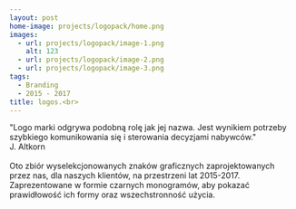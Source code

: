 ```yaml
---
layout: post
home-image: projects/logopack/home.png
images:
  - url: projects/logopack/image-1.png
    alt: 123
  - url: projects/logopack/image-2.png
  - url: projects/logopack/image-3.png
tags:
  - Branding
  - 2015 - 2017
title: logos.<br>
---
```

"Logo marki odgrywa podobną rolę jak jej nazwa. Jest wynikiem potrzeby szybkiego komunikowania się i sterowania decyzjami nabywców." <br>J. Altkorn
<br><br>
Oto zbiór wyselekcjonowanych znaków graficznych zaprojektowanych przez nas, dla naszych klientów, na przestrzeni lat 2015-2017. 
Zaprezentowane w formie czarnych monogramów, aby pokazać prawidłowość ich formy oraz wszechstronność użycia.
